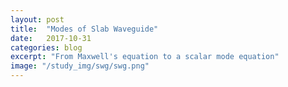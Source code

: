```yaml
---
layout: post
title:  "Modes of Slab Waveguide"
date:   2017-10-31
categories: blog
excerpt: "From Maxwell's equation to a scalar mode equation"
image: "/study_img/swg/swg.png"
---
```



